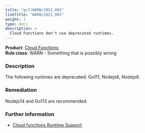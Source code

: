 ```yaml
---
title: "gcf/WARN/2021_001"
linkTitle: "WARN/2021_001"
weight: 1
type: docs
description: >
  Cloud Functions don't use deprecated runtimes.
---
```


**Product**: [Cloud Functions](https://cloud.google.com/functions)\
**Rule class**: WARN - Something that is possibly wrong

### Description

The following runtimes are deprecated: Go111, Nodejs6, Nodejs8.

### Remediation

Nodejs14 and Go113 are recommended.

### Further information

- [Cloud functions Runtime Support](https://cloud.google.com/functions/docs/runtime-support)
